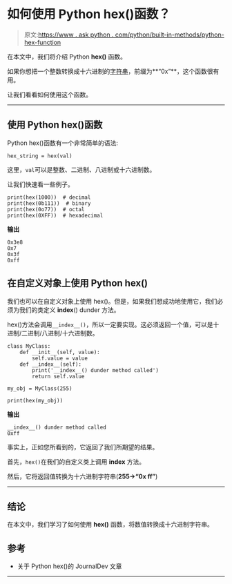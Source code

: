 # 如何使用 Python hex()函数？

> 原文:[https://www . ask python . com/python/built-in-methods/python-hex-function](https://www.askpython.com/python/built-in-methods/python-hex-function)

在本文中，我们将介绍 Python **hex()** 函数。

如果你想把一个整数转换成十六进制的[字符串](https://www.askpython.com/python/string/python-string-functions)，前缀为**“0x”**，这个函数很有用。

让我们看看如何使用这个函数。

* * *

## 使用 Python hex()函数

Python hex()函数有一个非常简单的语法:

```
hex_string = hex(val)

```

这里，`val`可以是整数、二进制、八进制或十六进制数。

让我们快速看一些例子。

```
print(hex(1000))  # decimal
print(hex(0b111))  # binary
print(hex(0o77))  # octal
print(hex(0XFF))  # hexadecimal

```

**输出**

```
0x3e8
0x7
0x3f
0xff

```

## 在自定义对象上使用 Python hex()

我们也可以在自定义对象上使用 hex()。但是，如果我们想成功地使用它，我们必须为我们的类定义 __index__() dunder 方法。

hex()方法会调用`__index__()`，所以一定要实现。这必须返回一个值，可以是十进制/二进制/八进制/十六进制数。

```
class MyClass:
    def __init__(self, value):
        self.value = value
    def __index__(self):
        print('__index__() dunder method called')
        return self.value

my_obj = MyClass(255)

print(hex(my_obj))

```

**输出**

```
__index__() dunder method called
0xff

```

事实上，正如您所看到的，它返回了我们所期望的结果。

首先，`hex()`在我们的自定义类上调用 __index__ 方法。

然后，它将返回值转换为十六进制字符串(**255->“0x ff”**)

* * *

## 结论

在本文中，我们学习了如何使用 **hex()** 函数，将数值转换成十六进制字符串。

## 参考

*   关于 Python hex()的 JournalDev 文章

* * *